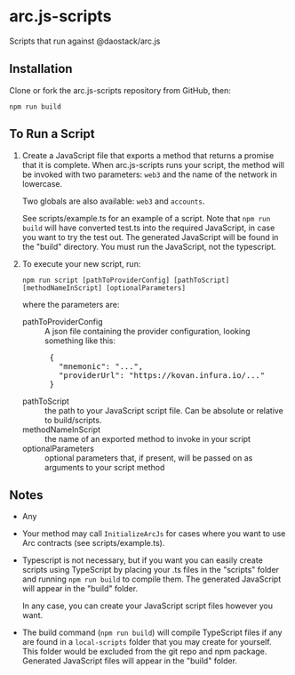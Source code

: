 # arc.js-scripts
Scripts that run against @daostack/arc.js

## Installation

Clone or fork the arc.js-scripts repository from GitHub, then:

```
npm run build
```

## To Run a Script

1. Create a JavaScript file that exports a method that returns a promise that it is complete.
 When arc.js-scripts runs your script, the method will be invoked with two parameters: `web3` and the name of the network in lowercase.
 
    Two globals are also available: `web3` and `accounts`.
 
    See scripts/example.ts for an example of a script. Note that `npm run build` will have converted test.ts into the required JavaScript, 
    in case you want to try the test out.  The generated JavaScript will be found in the "build" directory.
    You must run the JavaScript, not the typescript.
2. To execute your new script, run:

    `npm run script [pathToProviderConfig] [pathToScript] [methodNameInScript] [optionalParameters]`

    where the parameters are:

    <dl>
    <dt>pathToProviderConfig</dt>
    <dd>A json file containing the provider configuration, looking something like this:
      <pre>
    {
      "mnemonic": "...",
      "providerUrl": "https://kovan.infura.io/..."
    }</pre>
      </dd>
    <dt>pathToScript</dt><dd>the path to your JavaScript script file.  Can be absolute or relative to build/scripts.</dd>
    <dt>methodNameInScript</dt><dd>the name of an exported method to invoke in your script</dd>
    <dt>optionalParameters</dt><dd>optional parameters that, if present, will be passed on as arguments to your script method</dd>
    </dl>

## Notes

* Any 
* Your method may call `InitializeArcJs` for cases where you want to use Arc contracts (see scripts/example.ts).

* Typescript is not necessary, but if you want you can easily create scripts using TypeScript by placing your .ts files in the "scripts" folder and running `npm run build` to compile them.  The generated JavaScript will appear in the "build" folder.

    In any case, you can create your JavaScript script files however you want.

* The build command (`npm run build`) will compile TypeScript files if any are found in a `local-scripts` folder that you may create for yourself.  This folder would be excluded from the git repo and npm package.  Generated JavaScript files will appear in the "build" folder.
